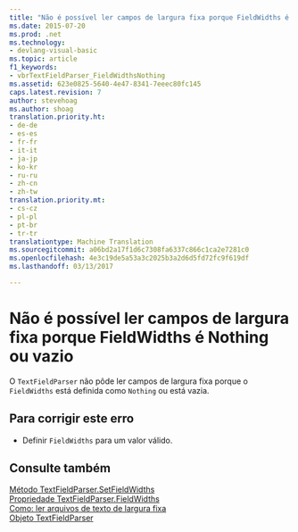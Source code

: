 ```yaml
---
title: "Não é possível ler campos de largura fixa porque FieldWidths é Nothing ou vazio | Documentos do Microsoft"
ms.date: 2015-07-20
ms.prod: .net
ms.technology:
- devlang-visual-basic
ms.topic: article
f1_keywords:
- vbrTextFieldParser_FieldWidthsNothing
ms.assetid: 623e0825-5640-4e47-8341-7eeec80fc145
caps.latest.revision: 7
author: stevehoag
ms.author: shoag
translation.priority.ht:
- de-de
- es-es
- fr-fr
- it-it
- ja-jp
- ko-kr
- ru-ru
- zh-cn
- zh-tw
translation.priority.mt:
- cs-cz
- pl-pl
- pt-br
- tr-tr
translationtype: Machine Translation
ms.sourcegitcommit: a06bd2a17f1d6c7308fa6337c866c1ca2e7281c0
ms.openlocfilehash: 4e3c19de5a53a3c2025b3a2d6d5fd72fc9f619df
ms.lasthandoff: 03/13/2017

---
```

# <a name="unable-to-read-fixed-width-fields-because-fieldwidths-is-nothing-or-empty"></a>Não é possível ler campos de largura fixa porque FieldWidths é Nothing ou vazio
O `TextFieldParser` não pôde ler campos de largura fixa porque o `FieldWidths` está definida como `Nothing` ou está vazia.  
  
## <a name="to-correct-this-error"></a>Para corrigir este erro  
  
-   Definir `FieldWidths` para um valor válido.  
  
## <a name="see-also"></a>Consulte também  
 [Método TextFieldParser.SetFieldWidths](http://msdn.microsoft.com/en-us/958fed9f-e0f3-4fc5-83b4-386156bdf036)   
 [Propriedade TextFieldParser.FieldWidths](http://msdn.microsoft.com/en-us/c6985360-60c6-494e-89e7-43b6b73f2597)   
 [Como: ler arquivos de texto de largura fixa](../../visual-basic/developing-apps/programming/drives-directories-files/how-to-read-from-fixed-width-text-files.md)   
 [Objeto TextFieldParser](../../visual-basic/language-reference/objects/textfieldparser-object.md)
